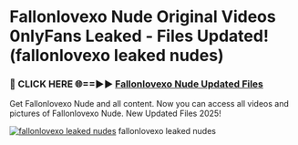 # Fallonlovexo Nude Original Videos 0nlyFans Leaked - Files Updated! (fallonlovexo leaked nudes)

<h3>🔴 CLICK HERE 🌐==►► <a href="https://tinyurl.com/2p9ay9w9" rel="nofollow">Fallonlovexo Nude Updated Files</a></h3>

Get Fallonlovexo Nude and all content. Now you can access all videos and pictures of Fallonlovexo Nude. New Updated Files 2025!

[![fallonlovexo leaked nudes](https://i.imgur.com/KQgVmj3.gif)](https://tinyurl.com/2p9ay9w9)
fallonlovexo leaked nudes